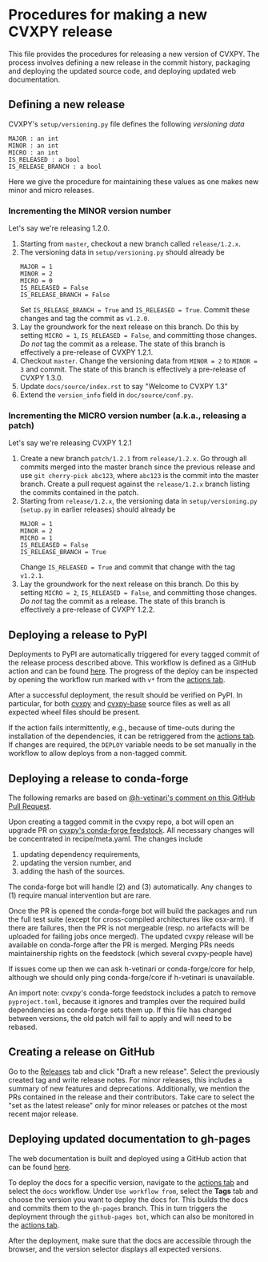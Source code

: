 # Procedures for making a new CVXPY release

This file provides the procedures for releasing a new version of CVXPY.
The process involves defining a new release in the commit history,
packaging and deploying the updated source code, and deploying updated 
web documentation.

## Defining a new release

CVXPY's `setup/versioning.py` file defines the following *versioning data*
   ```
   MAJOR : an int
   MINOR : an int
   MICRO : an int
   IS_RELEASED : a bool
   IS_RELEASE_BRANCH : a bool
   ```
Here we give the procedure for maintaining these values
as one makes new minor and micro releases.

### Incrementing the MINOR version number

Let's say we're releasing 1.2.0.

1. Starting from ``master``, checkout a new branch called ``release/1.2.x``.
2. The versioning data in `setup/versioning.py` should already be
   ```
   MAJOR = 1
   MINOR = 2
   MICRO = 0
   IS_RELEASED = False
   IS_RELEASE_BRANCH = False
   ```
   Set ``IS_RELEASE_BRANCH = True`` and ``IS_RELEASED = True``.
   Commit these changes and tag the commit as ``v1.2.0``.
3. Lay the groundwork for the next release on this branch.
   Do this by setting ``MICRO = 1``, ``IS_RELEASED = False``, and
   committing those changes.
   *Do not* tag the commit as a release.
   The state of this branch is effectively a pre-release of 
   CVXPY 1.2.1.
4. Checkout ``master``. Change the versioning data 
   from ``MINOR = 2`` to ``MINOR = 3`` and commit.
   The state of this branch is effectively a pre-release of
   CVXPY 1.3.0.
5. Update `docs/source/index.rst` to say "Welcome to CVXPY 1.3"
6. Extend the ``version_info`` field in ``doc/source/conf.py``.

### Incrementing the MICRO version number (a.k.a., releasing a patch)

Let's say we're releasing CVXPY 1.2.1

1. Create a new branch `patch/1.2.1` from `release/1.2.x`. Go through all commits merged into the master branch since the previous release and use `git cherry-pick abc123`, where `abc123` is the commit into the master branch. Create a pull request against the `release/1.2.x` branch listing the commits contained in the patch.
2. Starting from ``release/1.2.x``, the versioning data in `setup/versioning.py` (`setup.py` in earlier releases) should already be
   ```
   MAJOR = 1
   MINOR = 2
   MICRO = 1
   IS_RELEASED = False
   IS_RELEASE_BRANCH = True
   ```
   Change ``IS_RELEASED = True`` and commit that change with
   the tag ``v1.2.1``.
3. Lay the groundwork for the next release on this branch.
   Do this by setting ``MICRO = 2``, ``IS_RELEASED = False``, and 
   committing those changes.
   *Do not* tag the commit as a release.
   The state of this branch is effectively a pre-release of 
   CVXPY 1.2.2.

## Deploying a release to PyPI

Deployments to PyPI are automatically triggered for every tagged commit of the release process described above.
This workflow is defined as a GitHub action and can be found [here](https://github.com/cvxpy/cvxpy/blob/master/.github/workflows/build.yml).
The progress of the deploy can be inspected by opening the workflow run marked with `v*` from the [actions tab](https://github.com/cvxpy/cvxpy/actions).

After a successful deployment, the result should be verified on PyPI.
In particular, for both [cvxpy](https://pypi.org/project/cvxpy/) and [cvxpy-base](https://pypi.org/project/cvxpy-base/) 
source files as well as all expected wheel files should be present.

If the action fails intermittently, e.g., because of time-outs during the installation of the dependencies, it can be retriggered from the [actions tab](https://github.com/cvxpy/cvxpy/actions).
If changes are required, the `DEPLOY` variable needs to be set manually in the workflow to allow deploys from a non-tagged commit.


## Deploying a release to conda-forge

The following remarks are based on [@h-vetinari's comment on this GitHub Pull Request](https://github.com/cvxpy/cvxpy/pull/1598#discussion_r787062572).

Upon creating a tagged commit in the cvxpy repo, a bot will open an upgrade PR on [cvxpy's conda-forge feedstock](https://github.com/conda-forge/cvxpy-feedstock).
All necessary changes will be concentrated in recipe/meta.yaml.
The changes include 
 1. updating dependency requirements,
 2. updating the version number, and 
 3. adding the hash of the sources.

The conda-forge bot will handle (2) and (3) automatically.
Any changes to (1) require manual intervention but are rare.

Once the PR is opened the conda-forge bot will build the packages and run the full test suite
(except for cross-compiled architectures like osx-arm).
If there are failures, then the PR is not mergeable
(resp. no artefacts will be uploaded for failing jobs once merged).
The updated cvxpy release will be available on conda-forge after the PR is merged.
Merging PRs needs maintainership rights on the feedstock (which several cvxpy-people have)

If issues come up then we can ask h-vetinari or conda-forge/core for help,
although we should only ping conda-forge/core if h-vetinari is unavailable.

An import note: cvxpy's conda-forge feedstock includes a patch to remove ``pyproject.toml``,
because it ignores and tramples over the required build dependencies as conda-forge sets them up.
If this file has changed between versions, the old patch will fail to apply and will need to be rebased.

## Creating a release on GitHub
Go to the [Releases](https://github.com/cvxpy/cvxpy/releases) tab and click "Draft a new release". Select the previously created tag and write release notes. For minor releases, this includes a summary of new features and deprecations. Additionally, we mention the PRs contained in the release and their contributors. Take care to select the "set as the latest release" only for minor releases or patches ot the most recent major release.

## Deploying updated documentation to gh-pages

The web documentation is built and deployed using a GitHub action that can be found [here](https://github.com/cvxpy/cvxpy/blob/master/.github/workflows/docs.yml).

To deploy the docs for a specific version, navigate to the [actions tab](https://github.com/cvxpy/cvxpy/actions) and select the `docs` workflow.
Under `Use workflow from`, select the **Tags** tab and choose the version you want to deploy the docs for.
This builds the docs and commits them to the `gh-pages` branch. This in turn triggers the deployment through the `github-pages bot`, which can also be monitored in the [actions tab](https://github.com/cvxpy/cvxpy/actions).

After the deployment, make sure that the docs are accessible through the browser, and the version selector displays all expected versions.


